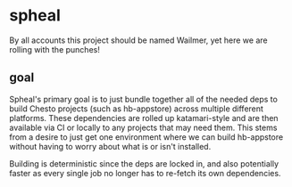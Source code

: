 # spheal

By all accounts this project should be named Wailmer, yet here we are rolling with the punches!

## goal
Spheal's primary goal is to just bundle together all of the needed deps to build Chesto projects (such as hb-appstore) across multiple different platforms. These dependencies are rolled up katamari-style and are then available via CI or locally to any projects that may need them. This stems from a desire to just get one environment where we can build hb-appstore without having to worry about what is or isn't installed.

Building is deterministic since the deps are locked in, and also potentially faster as every single job no longer has to re-fetch its own dependencies.